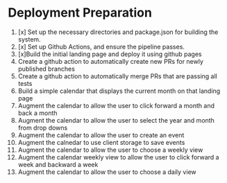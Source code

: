# Deployment Preparation
1. [x] Set up the necessary directories and package.json for building the system.
2. [x] Set up Github Actions, and ensure the pipeline passes.
3. [x]Build the initial landing page and deploy it using github pages
4. Create a github action to automatically create new PRs for newly published branches
5. Create a github action to automatically merge PRs that are passing all tests
6. Build a simple calendar that displays the current month on that landing page
7. Augment the calendar to allow the user to click forward a month and back a month
8. Augment the calendar to allow the user to select the year and month from drop downs
9. Augment the calendar to allow the user to create an event
10. Augment the calnedar to use client storage to save events
11. Augment the calendar to allow the user to choose a weekly view
12. Augment the calendar weekly view to allow the user to click forward a week and backward a week
13. Augment the calendar to allow the user to choose a daily view
